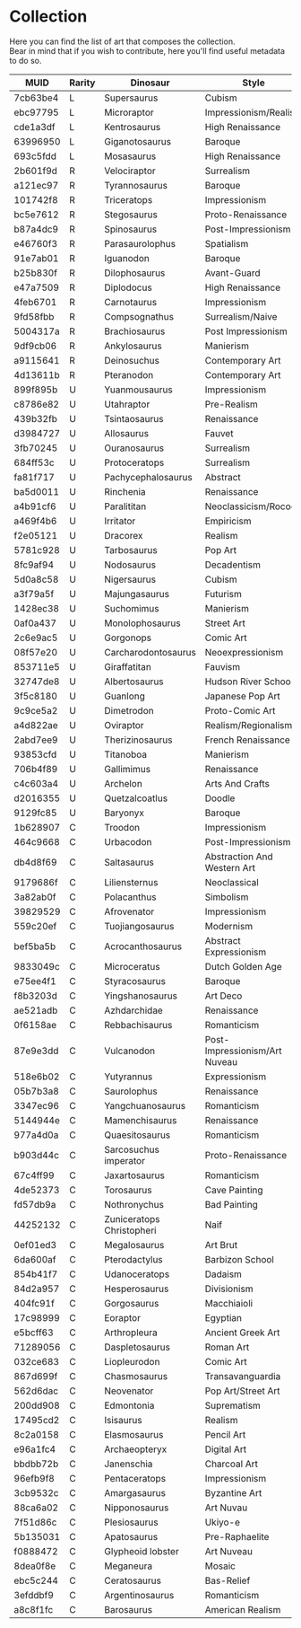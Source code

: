 # Collection
Here you can find the list of art that composes the collection.  
Bear in mind that if you wish to contribute, here you'll find useful metadata to do so.

| MUID     | Rarity | Dinosaur                  | Style                         | Quantity | Generations | Status    |
|----------|--------|---------------------------|-------------------------------|----------|-------------|-----------|
| 7cb63be4 | L      | Supersaurus               | Cubism                        | 1        |             | none      |
| ebc97795 | L      | Microraptor               | Impressionism/Realism         | 1        |             | none      |
| cde1a3df | L      | Kentrosaurus              | High Renaissance              | 1        |             | none      |
| 63996950 | L      | Giganotosaurus            | Baroque                       | 1        |             | none      |
| 693c5fdd | L      | Mosasaurus                | High Renaissance              | 1        |             | none      |
| 2b601f9d | R      | Velociraptor              | Surrealism                    | 3        |             | none      |
| a121ec97 | R      | Tyrannosaurus             | Baroque                       | 3        | 30          | raw       |
| 101742f8 | R      | Triceratops               | Impressionism                 | 3        |             | none      |
| bc5e7612 | R      | Stegosaurus               | Proto-Renaissance             | 3        |             | none      |
| b87a4dc9 | R      | Spinosaurus               | Post-Impressionism            | 3        |             | none      |
| e46760f3 | R      | Parasaurolophus           | Spatialism                    | 3        |             | none      |
| 91e7ab01 | R      | Iguanodon                 | Baroque                       | 3        |             | none      |
| b25b830f | R      | Dilophosaurus             | Avant-Guard                   | 3        |             | none      |
| e47a7509 | R      | Diplodocus                | High Renaissance              | 3        |             | none      |
| 4feb6701 | R      | Carnotaurus               | Impressionism                 | 3        | 12          | raw       |
| 9fd58fbb | R      | Compsognathus             | Surrealism/Naive              | 3        |             | none      |
| 5004317a | R      | Brachiosaurus             | Post Impressionism            | 3        |             | none      |
| 9df9cb06 | R      | Ankylosaurus              | Manierism                     | 3        |             | none      |
| a9115641 | R      | Deinosuchus               | Contemporary Art              | 3        |             | none      |
| 4d13611b | R      | Pteranodon                | Contemporary Art              | 3        |             | none      |
| 899f895b | U      | Yuanmousaurus             | Impressionism                 | 5        | 5           | raw       |
| c8786e82 | U      | Utahraptor                | Pre-Realism                   | 5        | 6           | raw       |
| 439b32fb | U      | Tsintaosaurus             | Renaissance                   | 5        | 16          | raw       |
| d3984727 | U      | Allosaurus                | Fauvet                        | 5        | 2           | raw       |
| 3fb70245 | U      | Ouranosaurus              | Surrealism                    | 5        | 18          | raw       |
| 684ff53c | U      | Protoceratops             | Surrealism                    | 5        | 24          | raw       |
| fa81f717 | U      | Pachycephalosaurus        | Abstract                      | 5        | 13          | raw       |
| ba5d0011 | U      | Rinchenia                 | Renaissance                   | 5        | 12          | raw       |
| a4b91cf6 | U      | Paralititan               | Neoclassicism/Rococo          | 5        | 6           | raw       |
| a469f4b6 | U      | Irritator                 | Empiricism                    | 5        | 12          | raw       |
| f2e05121 | U      | Dracorex                  | Realism                       | 5        | 14          | raw       |
| 5781c928 | U      | Tarbosaurus               | Pop Art                       | 5        | 11          | raw       |
| 8fc9af94 | U      | Nodosaurus                | Decadentism                   | 5        | 14          | raw       |
| 5d0a8c58 | U      | Nigersaurus               | Cubism                        | 5        | 5           | raw       |
| a3f79a5f | U      | Majungasaurus             | Futurism                      | 5        | 10          | raw       |
| 1428ec38 | U      | Suchomimus                | Manierism                     | 5        | 5           | raw       |
| 0af0a437 | U      | Monolophosaurus           | Street Art                    | 5        | 3           | raw       |
| 2c6e9ac5 | U      | Gorgonops                 | Comic Art                     | 5        | 22          | raw       |
| 08f57e20 | U      | Carcharodontosaurus       | Neoexpressionism              | 5        | 10          | raw       |
| 853711e5 | U      | Giraffatitan              | Fauvism                       | 5        | 12          | raw       |
| 32747de8 | U      | Albertosaurus             | Hudson River School           | 5        | 6           | raw       |
| 3f5c8180 | U      | Guanlong                  | Japanese Pop Art              | 5        | 14          | raw       |
| 9c9ce5a2 | U      | Dimetrodon                | Proto-Comic Art               | 5        | 12          | raw       |
| a4d822ae | U      | Oviraptor                 | Realism/Regionalism           | 5        | 1           | raw       |
| 2abd7ee9 | U      | Therizinosaurus           | French Renaissance            | 5        | 12          | raw       |
| 93853cfd | U      | Titanoboa                 | Manierism                     | 5        | 10          | raw       |
| 706b4f89 | U      | Gallimimus                | Renaissance                   | 5        | 18          | raw       |
| c4c603a4 | U      | Archelon                  | Arts And Crafts               | 5        | 13          | raw       |
| d2016355 | U      | Quetzalcoatlus            | Doodle                        | 5        | 10          | raw       |
| 9129fc85 | U      | Baryonyx                  | Baroque                       | 5        | 13          | raw       |
| 1b628907 | C      | Troodon                   | Impressionism                 | 10       | 2           | raw       |
| 464c9668 | C      | Urbacodon                 | Post-Impressionism            | 10       | 5           | raw       |
| db4d8f69 | C      | Saltasaurus               | Abstraction And Western Art   | 10       | 1           | raw       |
| 9179686f | C      | Liliensternus             | Neoclassical                  | 10       | 4           | raw       |
| 3a82ab0f | C      | Polacanthus               | Simbolism                     | 10       | 10          | raw       |
| 39829529 | C      | Afrovenator               | Impressionism                 | 10       | 4           | raw       |
| 559c20ef | C      | Tuojiangosaurus           | Modernism                     | 10       | 1           | raw       |
| bef5ba5b | C      | Acrocanthosaurus          | Abstract Expressionism        | 10       | 4           | raw       |
| 9833049c | C      | Microceratus              | Dutch Golden Age              | 10       | 5           | raw       |
| e75ee4f1 | C      | Styracosaurus             | Baroque                       | 10       | 4           | raw       |
| f8b3203d | C      | Yingshanosaurus           | Art Deco                      | 10       | 4           | raw       |
| ae521adb | C      | Azhdarchidae              | Renaissance                   | 10       | 7           | raw       |
| 0f6158ae | C      | Rebbachisaurus            | Romanticism                   | 10       | 16          | raw       |
| 87e9e3dd | C      | Vulcanodon                | Post-Impressionism/Art Nuveau | 10       | 2           | raw       |
| 518e6b02 | C      | Yutyrannus                | Expressionism                 | 10       | 2           | raw       |
| 05b7b3a8 | C      | Saurolophus               | Renaissance                   | 10       | 5           | raw       |
| 3347ec96 | C      | Yangchuanosaurus          | Romanticism                   | 10       | 3           | raw       |
| 5144944e | C      | Mamenchisaurus            | Renaissance                   | 10       | 3           | raw       |
| 977a4d0a | C      | Quaesitosaurus            | Romanticism                   | 10       | 2           | raw       |
| b903d44c | C      | Sarcosuchus imperator     | Proto-Renaissance             | 10       | 2           | raw       |
| 67c4ff99 | C      | Jaxartosaurus             | Romanticism                   | 10       | 6           | raw       |
| 4de52373 | C      | Torosaurus                | Cave Painting                 | 10       | 4           | raw       |
| fd57db9a | C      | Nothronychus              | Bad Painting                  | 10       | 2           | raw       |
| 44252132 | C      | Zuniceratops Christopheri | Naif                          | 10       | 3           | raw       |
| 0ef01ed3 | C      | Megalosaurus              | Art Brut                      | 10       | 4           | raw       |
| 6da600af | C      | Pterodactylus             | Barbizon School               | 10       | 3           | raw       |
| 854b41f7 | C      | Udanoceratops             | Dadaism                       | 10       | 6           | raw       |
| 84d2a957 | C      | Hesperosaurus             | Divisionism                   | 10       | 1           | raw       |
| 404fc91f | C      | Gorgosaurus               | Macchiaioli                   | 10       | 1           | raw       |
| 17c98999 | C      | Eoraptor                  | Egyptian                      | 10       | 5           | raw       |
| e5bcff63 | C      | Arthropleura              | Ancient Greek Art             | 10       | 5           | raw       |
| 71289056 | C      | Daspletosaurus            | Roman Art                     | 10       | 5           | raw       |
| 032ce683 | C      | Liopleurodon              | Comic Art                     | 10       | 2           | raw       |
| 867d699f | C      | Chasmosaurus              | Transavanguardia              | 10       | 4           | raw       |
| 562d6dac | C      | Neovenator                | Pop Art/Street Art            | 10       | 2           | raw       |
| 200dd908 | C      | Edmontonia                | Suprematism                   | 10       | 3           | raw       |
| 17495cd2 | C      | Isisaurus                 | Realism                       | 10       | 2           | raw       |
| 8c2a0158 | C      | Elasmosaurus              | Pencil Art                    | 10       | 11          | raw       |
| e96a1fc4 | C      | Archaeopteryx             | Digital Art                   | 10       | 3           | raw       |
| bbdbb72b | C      | Janenschia                | Charcoal Art                  | 10       | 2           | raw       |
| 96efb9f8 | C      | Pentaceratops             | Impressionism                 | 10       | 3           | raw       |
| 3cb9532c | C      | Amargasaurus              | Byzantine Art                 | 10       | 9           | raw       |
| 88ca6a02 | C      | Nipponosaurus             | Art Nuvau                     | 10       | 3           | raw       |
| 7f51d86c | C      | Plesiosaurus              | Ukiyo-e                       | 10       | 3           | raw       |
| 5b135031 | C      | Apatosaurus               | Pre-Raphaelite                | 10       | 1           | raw       |
| f0888472 | C      | Glypheoid lobster         | Art Nuveau                    | 10       | 4           | raw       |
| 8dea0f8e | C      | Meganeura                 | Mosaic                        | 10       | 1           | raw       |
| ebc5c244 | C      | Ceratosaurus              | Bas-Relief                    | 10       | 5           | raw       |
| 3efddbf9 | C      | Argentinosaurus           | Romanticism                   | 10       | 5           | raw       |
| a8c8f1fc | C      | Barosaurus                | American Realism              | 10       | 3           | raw       |
